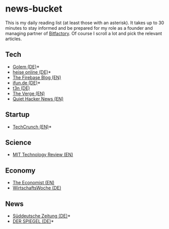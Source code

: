 # news-bucket

This is my daily reading list (at least those with an asterisk). It takes up to 30 minutes to stay informed and be prepared for my role as a founder and managing partner of [Bitfactory](https://www.bitfactory.io). Of course I scroll a lot and pick the relevant articles.

## Tech

* [Golem (DE)](https://www.golem.de)*
* [heise online (DE)](https://www.heise.de)*
* [The Firebase Blog (EN)](https://firebase.googleblog.com)
* [ifun.de (DE)](https://www.ifun.de)*
* [t3n (DE)](https://t3n.de)
* [The Verge (EN)](https://www.theverge.com)
* [Quiet Hacker News (EN)](https://quiethn.com)

## Startup
* [TechCrunch (EN)](https://techcrunch.com)*

## Science
* [MIT Technology Review (EN)](https://www.technologyreview.com)

## Economy
* [The Economist (EN)](https://www.economist.com)
* [WirtschaftsWoche (DE)](https://www.wiwo.de)

## News
* [Süddeutsche Zeitung (DE)](https://www.sueddeutsche.de)*
* [DER SPIEGEL (DE)](https://www.spiegel.de)*
